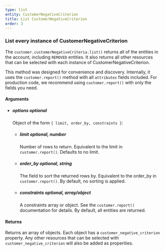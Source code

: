 ```yaml
---
type: list
entity: CustomerNegativeCriterion 
title: List CustomerNegativeCriterion 
order: 3
---
```


### List every instance of CustomerNegativeCriterion 


The `customer.customerNegativeCriteria.list()` returns all of the entities in the account, including `REMOVED` entities. It also returns all other resources that can be selected with each instance of CustomerNegativeCriterion.

This method was designed for convenience and discovery. Internally, it uses the `customer.report()` method with all `attributes` fields included. For production code, we recommend using `customer.report()` with only the fields you need.


#### Arguments

- ##### options *optional*
    Object of the form `{ limit, order_by, constraints }`:
    - ##### limit *optional, number*
        Number of rows to return. Equivalent to the limit in `customer.report()`. Defaults to no limit.
    - ##### order_by *optional, string*
        The field to sort the returned rows by. Equivalent to the order_by in `customer.report()`. By default, no sorting is applied.
    - ##### constraints *optional, array/object*
        A constraints array or object. See the `customer.report()` documentation for details. By default, all entities are returned.


#### Returns

Returns an array of objects.
Each object has a `customer_negative_criterion` property. Any other resources that can be selected with `customer_negative_criterion` will also be added as properities.
